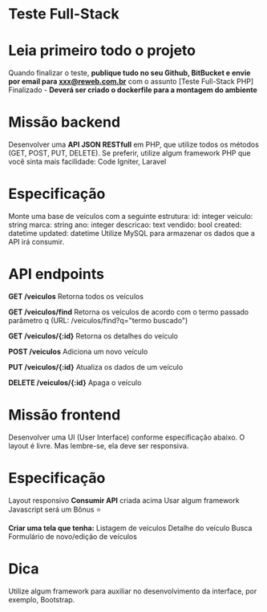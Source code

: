 # Teste Full-Stack
# Leia primeiro todo o projeto
Quando finalizar o teste, **publique tudo no seu Github, BitBucket e envie por email para xxx@reweb.com.br** com o assunto [Teste Full-Stack PHP] Finalizado - <SEU NOME>
**Deverá ser criado o dockerfile para a montagem do ambiente**

# Missão backend
Desenvolver uma **API JSON RESTfull** em PHP, que utilize todos os métodos (GET, POST, PUT, DELETE).
Se preferir, utilize algum framework PHP que você sinta mais facilidade: Code Igniter, Laravel

# Especificação
Monte uma base de veículos com a seguinte estrutura:
id:		    integer
veiculo:   	string
marca:     	string
ano:       	integer
descricao: 	text
vendido:   	bool
created:   	datetime
updated:   	datetime
Utilize MySQL para armazenar os dados que a API irá consumir.

# API endpoints
**GET /veiculos**
Retorna todos os veículos

**GET /veiculos/find**
Retorna os veículos de acordo com o termo passado parâmetro q (URL: /veiculos/find?q="termo buscado")

**GET /veiculos/{:id}**
Retorna os detalhes do veículo

**POST /veiculos**
Adiciona um novo veículo

**PUT /veiculos/{:id}**
Atualiza os dados de um veículo

**DELETE /veiculos/{:id}**
Apaga o veículo

# Missão frontend
Desenvolver uma UI (User Interface) conforme especificação abaixo. O layout é livre. Mas lembre-se, ela deve ser responsiva.

# Especificação

Layout responsivo
**Consumir API** criada acima
Usar algum framework Javascript será um Bônus ⭐

**Criar uma tela que tenha:**
Listagem de veículos
Detalhe do veículo
Busca
Formulário de novo/edição de veículos


# Dica
Utilize algum framework para auxiliar no desenvolvimento da interface, por exemplo, Bootstrap.
